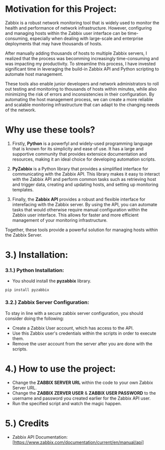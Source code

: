 
# Motivation for this Project:
Zabbix is a robust network monitoring tool that is widely used to monitor the health and performance of network infrastructure. However, configuring and managing hosts within the Zabbix user interface can be time-consuming, especially when dealing with large-scale and enterprise deployments that may have thousands of hosts.

After manually adding thousands of hosts to multiple Zabbix servers, I realized that the process was becomming increasingly time-consuming and was impacting my productivity. To streamline this process, I have invested significant time in leveraging the build-in Zabbix API and Python scripting to automate host management. 

These tools also enable junior developers and network administrators to roll out testing and monitoring to thousands of hosts within minutes, while also minimizing the risk of errors and inconsistencies in their configuration. By automating the host management process, we can create a more reliable and scalable monitoring infrastructure that can adapt to the changing needs of the network.


# Why use these tools?
1. Firstly, __Python__ is a powerfyl and widely-used programming language that is known for its simplicity and ease of use. It has a large and supportive community that provides extensice documentation and resources, making it an ideal choice for developing automation scripts.

2. __PyZabbix__ is a Python library that provides a simplified interface for communicating with the Zabbix API. This library makes it easy to interact with the Zabbix API and perform common tasks such as retrieving host and trigger data, creating and updating hosts, and setting up monitoring templates.

3. Finally, the __Zabbix API__ provides a robust and flexible interface for interefacing with the Zabbix server. By using the API, you can automate tasks that would otherwise require manual configuration within the Zabbix user interface. This allows for faster and more efficient management of your monitoring infrastructure.

Together, these tools provide a powerful solution for managing hosts within the Zabbix Server.



# 3.) Installation:
### 3.1.) Python Installation:
* You should install the __pyzabbix__ library.
```
pip install pyzabbix
```

### 3.2.) Zabbix Server Configuration:
To stay in line with a secure zabbix server configuration, you should consider doing the following:

* Create a Zabbix User account, which has access to the API.
* Use this Zabbix user's credentials within the scripts in order to execute them.
* Remove the user account from the server after you are done with the scripts.

# 4.) How to use the project:
* Change the __ZABBIX SERVER URL__ within the code to your own Zabbix Server URL.
* Change the __ZABBIX ZERVER USER__ & __ZABBIX USER PASSWORD__ to the username and password you created earlier for the Zabbix API user.
* Run the specified script and watch the magic happen.

# 5.) Credits
* Zabbix API Documentation: [https://www.zabbix.com/documentation/current/en/manual/api]

